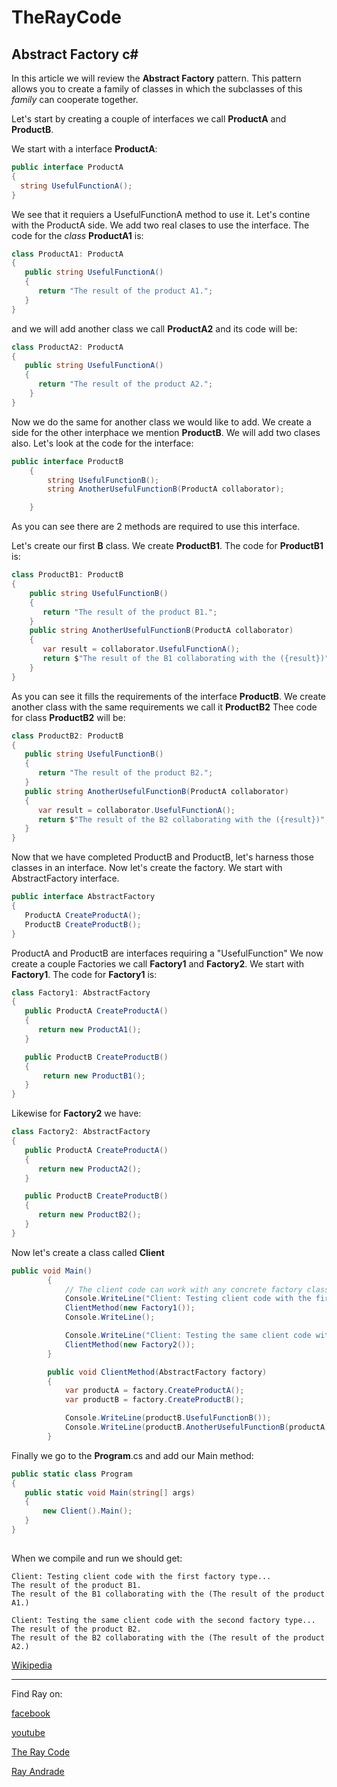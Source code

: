 # TheRayCode
## Abstract Factory c#

In this article we will review the **Abstract Factory** pattern.
This pattern allows you to create a family of classes in which
the subclasses of this *family* can cooperate together.

Let's start by creating a couple of interfaces we call **ProductA** and **ProductB**.

We start with a interface **ProductA**:

```c#
public interface ProductA
{
  string UsefulFunctionA();
}
```
We see that it requiers a UsefulFunctionA method to use it.
Let's contine with the ProductA side.
We add two real clases to use the interface.
The code for the *class* **ProductA1** is:

```c#
class ProductA1: ProductA
{
   public string UsefulFunctionA()
   {
      return "The result of the product A1.";
   }
}
```
and we will add another class we call **ProductA2** and its code will be:

```c#
class ProductA2: ProductA
{
   public string UsefulFunctionA()
   {
      return "The result of the product A2.";
    }
}
```
Now we do the same for another class we would like to add. 
We create a side for the other interphace we mention **ProductB**.
We will add two clases also. Let's look at the code for the interface:

```c#
public interface ProductB
    {
        string UsefulFunctionB();
        string AnotherUsefulFunctionB(ProductA collaborator);

    }
```
As you can see there are 2 methods are required to use this interface.

Let's create our first **B** class.
We create **ProductB1**. 
The code for **ProductB1** is:

```c#
class ProductB1: ProductB
{
    public string UsefulFunctionB()
    {
       return "The result of the product B1.";
    }
    public string AnotherUsefulFunctionB(ProductA collaborator)
    {
       var result = collaborator.UsefulFunctionA();
       return $"The result of the B1 collaborating with the ({result})";
    }
}
```
As you can see it fills the requirements of the interface **ProductB**.
We create another class with the same requirements we call it **ProductB2**
Thee code for class **ProductB2** will be:
```c#
class ProductB2: ProductB
{
   public string UsefulFunctionB()
   {
      return "The result of the product B2.";
   }
   public string AnotherUsefulFunctionB(ProductA collaborator)
   {
      var result = collaborator.UsefulFunctionA();
      return $"The result of the B2 collaborating with the ({result})";
   }
}

```
Now that we have completed ProductB and ProductB, let's harness those classes in an interface.
Now let's create the factory.
We start with AbstractFactory interface.

```c#
public interface AbstractFactory
{
   ProductA CreateProductA();
   ProductB CreateProductB();
}
```
ProductA and ProductB are interfaces requiring a "UsefulFunction"
We now create a couple Factories we call **Factory1** and **Factory2**.
We start with **Factory1**.
The code for **Factory1** is:
```c#
class Factory1: AbstractFactory
{
   public ProductA CreateProductA()
   {
      return new ProductA1();
   }

   public ProductB CreateProductB()
   {
       return new ProductB1();
   }
}
```
Likewise for **Factory2** we have:
```c#
class Factory2: AbstractFactory
{
   public ProductA CreateProductA()
   {
      return new ProductA2();
   }

   public ProductB CreateProductB()
   {
      return new ProductB2();
   }
}
```
Now let's create a class called **Client**

```c#
public void Main()
        {
            // The client code can work with any concrete factory class.
            Console.WriteLine("Client: Testing client code with the first factory type...");
            ClientMethod(new Factory1());
            Console.WriteLine();

            Console.WriteLine("Client: Testing the same client code with the second factory type...");
            ClientMethod(new Factory2());
        }

        public void ClientMethod(AbstractFactory factory)
        {
            var productA = factory.CreateProductA();
            var productB = factory.CreateProductB();

            Console.WriteLine(productB.UsefulFunctionB());
            Console.WriteLine(productB.AnotherUsefulFunctionB(productA));
        }
```


Finally we go to the **Program**.cs and add our Main method:

```c#
public static class Program
{
   public static void Main(string[] args)
   {
       new Client().Main();
   }
} 
    
```
When we compile and run we should get:

```
Client: Testing client code with the first factory type...
The result of the product B1.
The result of the B1 collaborating with the (The result of the product A1.)

Client: Testing the same client code with the second factory type...
The result of the product B2.
The result of the B2 collaborating with the (The result of the product A2.)

```

[Wikipedia](https://en.wikipedia.org/wiki/Abstract_factory_pattern)


----------------------------------------------------------------------------------------------------

Find Ray on:

[facebook](https://www.facebook.com/TheRayCode/)

[youtube](https://www.youtube.com/user/AndradeRay/)

[The Ray Code](https://www.RayAndrade.com)

[Ray Andrade](https://www.RayAndrade.org)

